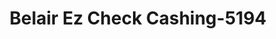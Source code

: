 ---
f_zip-code: 21014
f_state-code: MD
title: Belair Ez Check Cashing-5194
f_phone: 410-420-9870
f_city-only: Bel Air
f_address: 208 Baltimore Pke Bel Air
f_location-unique-id: '5194'
slug: belair-ez-check-cashing-5194
updated-on: '2024-05-30T13:46:58.046Z'
created-on: '2024-05-30T13:36:59.803Z'
published-on: '2024-05-30T13:54:32.469Z'
f_city-state: cms/city/bel-air-md.md
f_company: cms/company/belair-ez-check-cashing.md
f_state: cms/state/maryland.md
layout: '[payday-loan].html'
tags: payday-loan
---